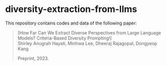 # diversity-extraction-from-llms

This repository contains codes and data of the following paper: 

> [How Far Can We Extract Diverse Perspectives from Large Language Models? Criteria-Based Diversity Prompting!] <br>
> Shirley Anugrah Hayati, Minhwa Lee, Dheeraj Rajagopal, Dongyeop Kang
> 
> Preprint, 2023.
